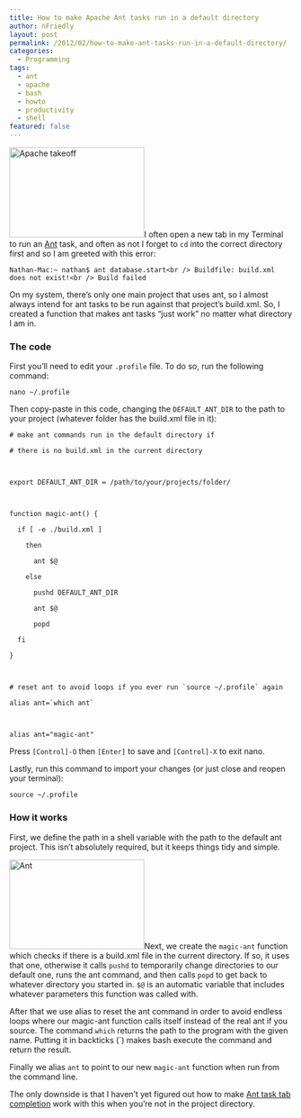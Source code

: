 ```yaml
---
title: How to make Apache Ant tasks run in a default directory
author: nFriedly
layout: post
permalink: /2012/02/how-to-make-ant-tasks-run-in-a-default-directory/
categories:
  - Programming
tags:
  - ant
  - apache
  - bash
  - howto
  - productivity
  - shell
featured: false
---
```

[<img src="http://farm8.staticflickr.com/7020/6668518895_0700a12958_m.jpg" width="240" height="160" alt="Apache takeoff" class="right" />][1]I often open a new tab in my Terminal to run an [Ant][2] task, and often as not I forget to `cd` into the correct directory first and so I am greeted with this error:

`Nathan-Mac:~ nathan$ ant database.start<br />
Buildfile: build.xml does not exist!<br />
Build failed`

On my system, there&#8217;s only one main project that uses ant, so I almost always intend for ant tasks to be run against that project&#8217;s build.xml. So, I created a function that makes ant tasks &#8220;just work&#8221; no matter what directory I am in.

<!--more-->

### The code

First you&#8217;ll need to edit your `.profile` file. To do so, run the following command:

`nano ~/.profile`

Then copy-paste in this code, changing the `DEFAULT_ANT_DIR` to the path to your project (whatever folder has the build.xml file in it):

    # make ant commands run in the default directory if

    # there is no build.xml in the current directory

    

    export DEFAULT_ANT_DIR = /path/to/your/projects/folder/

    

    function magic-ant() {

      if [ -e ./build.xml ]

        then

          ant $@                                                                    

        else

          pushd DEFAULT_ANT_DIR

          ant $@

          popd

      fi

    }

    

    # reset ant to avoid loops if you ever run `source ~/.profile` again

    alias ant=`which ant`

    

    alias ant="magic-ant"

Press `[Control]-O` then `[Enter]` to save and `[Control]-X` to exit nano.

Lastly, run this command to import your changes (or just close and reopen your terminal):

`source ~/.profile`

### How it works

First, we define the path in a shell variable with the path to the default ant project. This isn&#8217;t absolutely required, but it keeps things tidy and simple.

[<img src="http://farm1.staticflickr.com/95/235488979_24ead7f4dc_m.jpg" width="240" height="159" alt="Ant" class="left" />][3]Next, we create the `magic-ant` function which checks if there is a build.xml file in the current directory. If so, it uses that one, otherwise it calls `pushd` to temporarily change directories to our default one, runs the ant command, and then calls `popd` to get back to whatever directory you started in. `$@` is an automatic variable that includes whatever parameters this function was called with.

After that we use alias to reset the ant command in order to avoid endless loops where our magic-ant function calls itself instead of the real ant if you source. The command `which` returns the path to the program with the given name. Putting it in backticks (\`) makes bash execute the command and return the result.

Finally we alias `ant` to point to our new `magic-ant` function when run from the command line.

The only downside is that I haven&#8217;t yet figured out how to make [Ant task tab completion][4] work with this when you&#8217;re not in the project directory.

 [1]: http://www.flickr.com/photos/soldiersmediacenter/6668518895/ "The other Apache, image courtesy of The U.S. Army"
 [2]: http://ant.apache.org/
 [3]: http://www.flickr.com/photos/dasqfamily/235488979/ "Ant by Qfamily, on Flickr"
 [4]: http://matthew.mceachen.us/blog/ant-bash-completion-on-mac-os-x-43.html